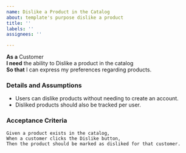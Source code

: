 ```yaml
---
name: Dislike a Product in the Catalog
about: template's purpose dislike a product
title: ''
labels: ''
assignees: ''

---
```


**As a** Customer  
**I need** the ability to Dislike a product in the catalog  
**So that** I can express my preferences regarding products.  

### Details and Assumptions
* Users can dislike products without needing to create an account.  
* Disliked products should also be tracked per user.

### Acceptance Criteria  
```gherkin
Given a product exists in the catalog,
When a customer clicks the Dislike button,
Then the product should be marked as disliked for that customer.
